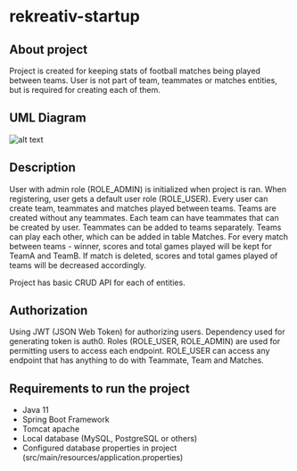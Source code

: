 # rekreativ-startup

## About project

Project is created for keeping stats of football matches being played between teams. User is not part of team, teammates or matches entities, but is required for creating each of them.

## UML Diagram

![alt text](https://github.com/salexdxd/rekreativ-startup/blob/main/src/main/resources/static/UML/RekreativUML.drawio.png?raw=true)

## Description

User with admin role (ROLE_ADMIN) is initialized when project is ran. When registering, user gets a default user role (ROLE_USER). Every user can create team, teammates and matches played between teams. Teams are created without any teammates. Each team can have teammates that can be created by user. Teammates can be added to teams separately. Teams can play each other, which can be added in table Matches. For every match between teams - winner, scores and total games played will be kept for TeamA and TeamB. If match is deleted, scores and total games played of teams will be decreased accordingly.

Project has basic CRUD API for each of entities.

## Authorization

Using JWT (JSON Web Token) for authorizing users. Dependency used for generating token is auth0. Roles (ROLE_USER, ROLE_ADMIN) are used for permitting users to access each endpoint. ROLE_USER can access any endpoint that has anything to do with Teammate, Team and Matches.

## Requirements to run the project

* Java 11
* Spring Boot Framework
* Tomcat apache
* Local database (MySQL, PostgreSQL or others)
* Configured database properties in project (src/main/resources/application.properties)



